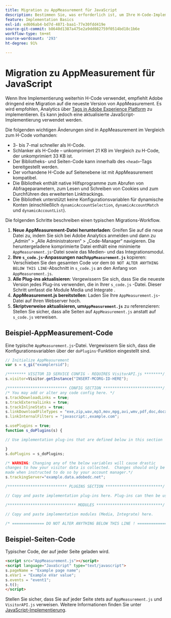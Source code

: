 ```yaml
---
title: Migration zu AppMeasurement für JavaScript
description: Bestimmen Sie, was erforderlich ist, um Ihre H-Code-Implementierung zu migrieren.
feature: Implementation Basics
exl-id: ed606ab4-bd7d-4871-baa1-77e30fdd419e
source-git-commit: b8640d1387a475e2a9dd082759f0514bd18c1b6e
workflow-type: tm+mt
source-wordcount: '293'
ht-degree: 91%

---
```


# Migration zu AppMeasurement für JavaScript

Wenn Ihre Implementierung weiterhin H-Code verwendet, empfiehlt Adobe dringend eine Migration auf die neueste Version von AppMeasurement. Es wird empfohlen, Analytics über [Tags in Adobe Experience Platform](../launch/overview.md) zu implementieren. Es kann jedoch eine aktualisierte JavaScript-Implementierung verwendet werden.

Die folgenden wichtigen Änderungen sind in AppMeasurement im Vergleich zum H-Code vorhanden:

* 3- bis 7-mal schneller als H-Code.
* Schlanker als H-Code – unkomprimiert 21 KB im Vergleich zu H-Code, der unkomprimiert 33 KB ist.
* Der Bibliotheks- und Seiten-Code kann innerhalb des `<head>`-Tags bereitgestellt werden.
* Der vorhandene H-Code auf Seitenebene ist mit AppMeasurement kompatibel.
* Die Bibliothek enthält native Hilfsprogramme zum Abrufen von Abfrageparametern, zum Lesen und Schreiben von Cookies und zum Durchführen des erweiterten Linktrackings.
* Die Bibliothek unterstützt keine Konfigurationsvariablen für dynamische Konten (einschließlich `dynamicAccountSelection`, `dynamicAccountMatch` und `dynamicAccountList`).

Die folgenden Schritte beschreiben einen typischen Migrations-Workflow.

1. **Neue AppMeasurement-Datei herunterladen**: Greifen Sie auf die neue Datei zu, indem Sie sich bei Adobe Analytics anmelden und dann zu „Admin“ > „Alle Administratoren“ > „Code-Manager“ navigieren. Die heruntergeladene komprimierte Datei enthält eine minimierte `AppMeasurement.js`-Datei sowie das Medien- und das Integrationsmodul.
1. **Ihre `s_code.js`-Anpassungen nach`AppMeasurement.js`** kopieren: Verschieben Sie den gesamten Code vor dem `DO NOT ALTER ANYTHING BELOW THIS LINE`-Abschnitt in `s_code.js` an den Anfang von `AppMeasurement.js`.
1. **Alle Plug-ins aktualisieren**: Vergewissern Sie sich, dass Sie die neueste Version jedes Plug-ins verwenden, die in Ihrer `s_code.js` -Datei. Dieser Schritt umfasst die Module Media und Integrate .
1. **AppMeasurement.js bereitstellen**: Laden Sie Ihre `AppMeasurement.js`-Datei auf Ihren Webserver hoch.
1. **Skriptverweise aktualisieren, um`AppMeasurement.js`** zu referenzieren: Stellen Sie sicher, dass alle Seiten auf `AppMeasurement.js` anstatt auf `s_code.js` verweisen.

## Beispiel-AppMeasurement-Code

Eine typische `AppMeasurement.js`-Datei. Vergewissern Sie sich, dass die Konfigurationsvariablen über der `doPlugins`-Funktion eingestellt sind.

```js
// Initialize AppMeasurement
var s = s_gi("examplersid");

/******** VISITOR ID SERVICE CONFIG - REQUIRES VisitorAPI.js ********/;
s.visitor=Visitor.getInstance("INSERT-MCORG-ID-HERE");

/************************** CONFIG SECTION **************************/;
/* You may add or alter any code config here. */
s.trackDownloadLinks = true;
s.trackExternalLinks = true;
s.trackInlineStats = true;
s.linkDownloadFileTypes = "exe,zip,wav,mp3,mov,mpg,avi,wmv,pdf,doc,docx,xls,xlsx,ppt,pptx";
s.linkInternalFilters = "javascript:,example.com";

s.usePlugins = true;
function s_doPlugins(s) {

// Use implementation plug-ins that are defined below in this section

}
s.doPlugins = s_doPlugins;

/* WARNING: Changing any of the below variables will cause drastic
changes to how your visitor data is collected.  Changes should only be
made when instructed to do so by your account manager.*/
s.trackingServer="example.data.adobedc.net";

/************************** PLUGINS SECTION *************************/

// Copy and paste implementation plug-ins here. Plug-ins can then be used in the s_doPlugins(s) function above

/****************************** MODULES *****************************/

// Copy and paste implementation modules (Media, Integrate) here.

/* ============== DO NOT ALTER ANYTHING BELOW THIS LINE ! ===============  */
```

## Beispiel-Seiten-Code

Typischer Code, der auf jeder Seite geladen wird.

```html
<script src="AppMeasurement.js"></script>
<script language="JavaScript" type="text/javascript">
s.pageName = "Example page name";
s.eVar1 = "Example eVar value";
s.events = "event1";
s.t();
</script>
```

Stellen Sie sicher, dass Sie auf jeder Seite stets auf `AppMeasurement.js` und `VisitorAPI.js` verweisen. Weitere Informationen finden Sie unter [JavaScript-Implementierung](/help/implement/js/overview.md).
